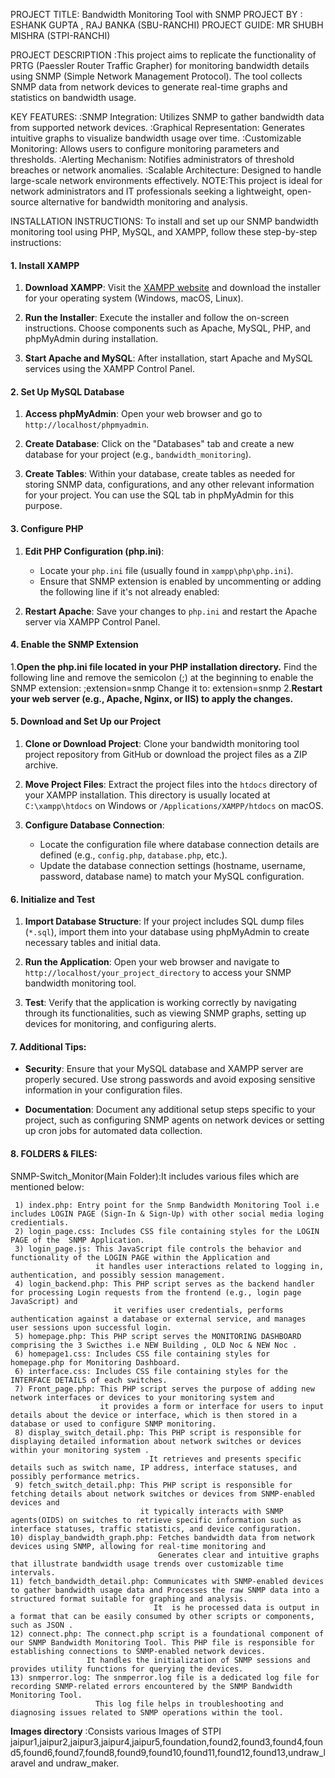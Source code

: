 PROJECT TITLE: Bandwidth Monitoring Tool with SNMP          PROJECT BY : ESHANK GUPTA , RAJ BANKA (SBU-RANCHI)                   PROJECT GUIDE: MR SHUBH MISHRA (STPI-RANCHI)

PROJECT DESCRIPTION :This project aims to replicate the functionality of PRTG (Paessler Router Traffic Grapher) for monitoring bandwidth details using SNMP (Simple Network Management Protocol). 
The tool collects SNMP data from network devices to generate real-time graphs and statistics on bandwidth usage. 

KEY FEATURES:
     :SNMP Integration: Utilizes SNMP to gather bandwidth data from supported network devices.
     :Graphical Representation: Generates intuitive graphs to visualize bandwidth usage over time.
     :Customizable Monitoring: Allows users to configure monitoring parameters and thresholds.
     :Alerting Mechanism: Notifies administrators of threshold breaches or network anomalies.
     :Scalable Architecture: Designed to handle large-scale network environments effectively.
NOTE:This project is ideal for network administrators and IT professionals seeking a lightweight, open-source alternative for bandwidth monitoring and analysis.

INSTALLATION INSTRUCTIONS:
 To install and set up our SNMP bandwidth monitoring tool using PHP, MySQL, and XAMPP, follow these step-by-step instructions:

#### 1. Install XAMPP

1. **Download XAMPP**: Visit the [XAMPP website](https://www.apachefriends.org/index.html) and download the installer for your operating system (Windows, macOS, Linux).
   
2. **Run the Installer**: Execute the installer and follow the on-screen instructions. Choose components such as Apache, MySQL, PHP, and phpMyAdmin during installation.

3. **Start Apache and MySQL**: After installation, start Apache and MySQL services using the XAMPP Control Panel.

#### 2. Set Up MySQL Database

1. **Access phpMyAdmin**: Open your web browser and go to `http://localhost/phpmyadmin`.

2. **Create Database**: Click on the "Databases" tab and create a new database for your project (e.g., `bandwidth_monitoring`).

3. **Create Tables**: Within your database, create tables as needed for storing SNMP data, configurations, and any other relevant information for your project. You can use the SQL tab in phpMyAdmin for this purpose.

#### 3. Configure PHP

1. **Edit PHP Configuration (php.ini)**:
   - Locate your `php.ini` file (usually found in `xampp\php\php.ini`).
   - Ensure that SNMP extension is enabled by uncommenting or adding the following line if it's not already enabled:

2. **Restart Apache**: Save your changes to `php.ini` and restart the Apache server via XAMPP Control Panel.

#### 4. Enable the SNMP Extension

 1.**Open the php.ini file located in your PHP installation directory.**
     Find the following line and remove the semicolon (;) at the beginning to enable the SNMP extension:
       ;extension=snmp
     Change it to:
       extension=snmp
 2.**Restart your web server (e.g., Apache, Nginx, or IIS) to apply the changes.**

#### 5. Download and Set Up our Project

1. **Clone or Download Project**: Clone your bandwidth monitoring tool project repository from GitHub or download the project files as a ZIP archive.

2. **Move Project Files**: Extract the project files into the `htdocs` directory of your XAMPP installation. This directory is usually located at `C:\xampp\htdocs` on Windows or `/Applications/XAMPP/htdocs` on macOS.

3. **Configure Database Connection**: 
   - Locate the configuration file where database connection details are defined (e.g., `config.php`, `database.php`, etc.).
   - Update the database connection settings (hostname, username, password, database name) to match your MySQL configuration.

#### 6. Initialize and Test

1. **Import Database Structure**: If your project includes SQL dump files (`*.sql`), import them into your database using phpMyAdmin to create necessary tables and initial data.

2. **Run the Application**: Open your web browser and navigate to `http://localhost/your_project_directory` to access your SNMP bandwidth monitoring tool.

3. **Test**: Verify that the application is working correctly by navigating through its functionalities, such as viewing SNMP graphs, setting up devices for monitoring, and configuring alerts.

#### 7. Additional Tips:

- **Security**: Ensure that your MySQL database and XAMPP server are properly secured. Use strong passwords and avoid exposing sensitive information in your configuration files.

- **Documentation**: Document any additional setup steps specific to your project, such as configuring SNMP agents on network devices or setting up cron jobs for automated data collection.
 
#### 8. FOLDERS & FILES:
    
  SNMP-Switch_Monitor(Main Folder):It includes various files which are mentioned below:
  
     1) index.php: Entry point for the Snmp Bandwidth Monitoring Tool i.e includes LOGIN PAGE (Sign-In & Sign-Up) with other social media loging credientials.
     2) login_page.css: Includes CSS file containing styles for the LOGIN PAGE of the  SNMP Application.
     3) login_page.js: This JavaScript file controls the behavior and functionality of the LOGIN PAGE within the Application and 
                       it handles user interactions related to logging in, authentication, and possibly session management.
     4) login_backend.php: This PHP script serves as the backend handler for processing Login requests from the frontend (e.g., login page JavaScript) and 
                           it verifies user credentials, performs authentication against a database or external service, and manages user sessions upon successful login.
     5) homepage.php: This PHP script serves the MONITORING DASHBOARD comprising the 3 Swicthes i.e NEW Building , OLD Noc & NEW Noc .
     6) homepage1.css: Includes CSS file containing styles for homepage.php for Monitoring Dashboard.
     6) interface.css: Includes CSS file containing styles for the INTERFACE DETAILS of each switches.
     7) Front_page.php: This PHP script serves the purpose of adding new network interfaces or devices to your monitoring system and 
                        it provides a form or interface for users to input details about the device or interface, which is then stored in a database or used to configure SNMP monitoring.
     8) display_switch_detail.php: This PHP script is responsible for displaying detailed information about network switches or devices within your monitoring system .
                                   It retrieves and presents specific details such as switch name, IP address, interface statuses, and possibly performance metrics.
     9) fetch_switch_detail.php: This PHP script is responsible for fetching details about network switches or devices from SNMP-enabled devices and 
                                 it typically interacts with SNMP agents(OIDS) on switches to retrieve specific information such as interface statuses, traffic statistics, and device configuration.
    10) display_bandwidth_graph.php: Fetches bandwidth data from network devices using SNMP, allowing for real-time monitoring and
                                     Generates clear and intuitive graphs that illustrate bandwidth usage trends over customizable time intervals.
    11) fetch_bandwidth_detail.php: Communicates with SNMP-enabled devices to gather bandwidth usage data and Processes the raw SNMP data into a structured format suitable for graphing and analysis. 
                                    It  is he processed data is output in a format that can be easily consumed by other scripts or components, such as JSON .
    12) connect.php: The connect.php script is a foundational component of our SNMP Bandwidth Monitoring Tool. This PHP file is responsible for establishing connections to SNMP-enabled network devices.
                     It handles the initialization of SNMP sessions and provides utility functions for querying the devices.
    13) snmperror.log: The snmperror.log file is a dedicated log file for recording SNMP-related errors encountered by the SNMP Bandwidth Monitoring Tool. 
                       This log file helps in troubleshooting and diagnosing issues related to SNMP operations within the tool.
     
  **Images directory** :Consists various Images of STPI
    jaipur1,jaipur2,jaipur3,jaipur4,jaipur5,foundation,found2,found3,found4,found5,found6,found7,found8,found9,found10,found11,found12,found13,undraw_laravel and undraw_maker.















